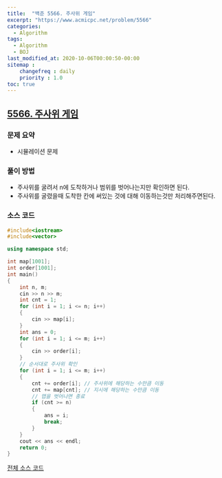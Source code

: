 ```yaml
---
title:  "백준 5566. 주사위 게임"
excerpt: "https://www.acmicpc.net/problem/5566"
categories:
  - Algorithm
tags:
  - Algorithm
  - BOJ
last_modified_at: 2020-10-06T00:00:50-00:00
sitemap :
    changefreq : daily
    priority : 1.0
toc: true
---
```


## [5566. 주사위 게임](https://www.acmicpc.net/problem/5566)
### 문제 요약
- 시뮬레이션 문제

### 풀이 방법
- 주사위를 굴려서 n에 도착하거나 범위를 벗어나는지만 확인하면 된다.
- 주사위를 굴렸을때 도착한 칸에 써있는 것에 대해 이동하는것만 처리해주면된다.

### 소스 코드
```cpp
#include<iostream>
#include<vector>

using namespace std;

int map[1001];
int order[1001];
int main()
{
    int n, m;
    cin >> n >> m;
    int cnt = 1;
    for (int i = 1; i <= n; i++)
    {
        cin >> map[i];
    }
    int ans = 0;
    for (int i = 1; i <= m; i++)
    {
        cin >> order[i];
    }
    // 순서대로 주사위 확인
    for (int i = 1; i <= m; i++)
    {
        cnt += order[i]; // 주사위에 해당하는 수만큼 이동
        cnt += map[cnt]; // 지시에 해당하는 수만큼 이동
        // 맵을 벗어나면 종료
        if (cnt >= n)
        {
            ans = i;
            break;
        }
    }
    cout << ans << endl;
    return 0;
}

```

[전체 소스 코드](https://github.com/tdm1223/Algorithm/blob/master/acmicpc.net/source/5566.cpp)